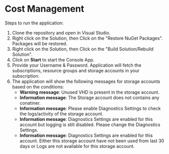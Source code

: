 # Cost Management

Steps to run the application:
1. Clone the repository and open in Visual Studio.
2. Right click on the Solution, then Click on the "Restore NuGet Packages". Packages will be restored.
3. Right click on the Solution, then Click on the "Build Solution/Rebuild Solution".
4. Click on **Start** to start the Console App.
5. Provide your Username & Password. Application will fetch the subscriptions, resource groups and storage accounts in your subscription.
6. The application will show the following messages for storage accounts based on the conditions:
   - **Warning message**: Unused VHD is present in the storage account.
   - **Information message**: The Storage account does not contains any conatiner.
   - **Information message**: Please enable Diagnostics Settings to check the logs/activity of the storage account.
   - **Information message**: Diagnostics Settings are enabled for this account but logging is still disabled. Please change the Diagnostics Settings.
   - **Information message**: Diagnostics Settings are enabled for this account. Either this storage account have not been used from last 30 days or Logs are not available for this storage account.
